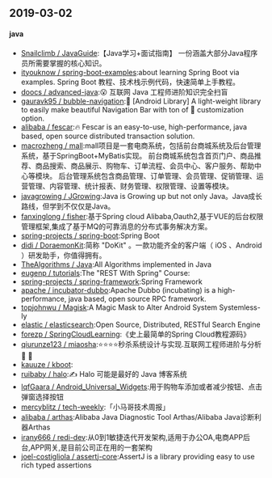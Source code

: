 ## 2019-03-02

#### java
* [Snailclimb / JavaGuide](https://github.com/Snailclimb/JavaGuide):【Java学习+面试指南】 一份涵盖大部分Java程序员所需要掌握的核心知识。
* [ityouknow / spring-boot-examples](https://github.com/ityouknow/spring-boot-examples):about learning Spring Boot via examples. Spring Boot 教程、技术栈示例代码，快速简单上手教程。
* [doocs / advanced-java](https://github.com/doocs/advanced-java):😮 互联网 Java 工程师进阶知识完全扫盲
* [gauravk95 / bubble-navigation](https://github.com/gauravk95/bubble-navigation):🎉 [Android Library] A light-weight library to easily make beautiful Navigation Bar with ton of 🎨 customization option.
* [alibaba / fescar](https://github.com/alibaba/fescar):🔥 Fescar is an easy-to-use, high-performance, java based, open source distributed transaction solution.
* [macrozheng / mall](https://github.com/macrozheng/mall):mall项目是一套电商系统，包括前台商城系统及后台管理系统，基于SpringBoot+MyBatis实现。 前台商城系统包含首页门户、商品推荐、商品搜索、商品展示、购物车、订单流程、会员中心、客户服务、帮助中心等模块。 后台管理系统包含商品管理、订单管理、会员管理、促销管理、运营管理、内容管理、统计报表、财务管理、权限管理、设置等模块。
* [javagrowing / JGrowing](https://github.com/javagrowing/JGrowing):Java is Growing up but not only Java。Java成长路线，但学到不仅仅是Java。
* [fanxinglong / fisher](https://github.com/fanxinglong/fisher):基于Spring cloud Alibaba,Oauth2,基于VUE的后台权限管理框架,集成了基于MQ的可靠消息的分布式事务解决方案。
* [spring-projects / spring-boot](https://github.com/spring-projects/spring-boot):Spring Boot
* [didi / DoraemonKit](https://github.com/didi/DoraemonKit):简称 "DoKit" 。一款功能齐全的客户端（ iOS 、Android ）研发助手，你值得拥有。
* [TheAlgorithms / Java](https://github.com/TheAlgorithms/Java):All Algorithms implemented in Java
* [eugenp / tutorials](https://github.com/eugenp/tutorials):The "REST With Spring" Course:
* [spring-projects / spring-framework](https://github.com/spring-projects/spring-framework):Spring Framework
* [apache / incubator-dubbo](https://github.com/apache/incubator-dubbo):Apache Dubbo (incubating) is a high-performance, java based, open source RPC framework.
* [topjohnwu / Magisk](https://github.com/topjohnwu/Magisk):A Magic Mask to Alter Android System Systemless-ly
* [elastic / elasticsearch](https://github.com/elastic/elasticsearch):Open Source, Distributed, RESTful Search Engine
* [forezp / SpringCloudLearning](https://github.com/forezp/SpringCloudLearning):《史上最简单的Spring Cloud教程源码》
* [qiurunze123 / miaosha](https://github.com/qiurunze123/miaosha):⭐⭐⭐⭐秒杀系统设计与实现.互联网工程师进阶与分析 🙋 🐓
* [kauuze / kboot](https://github.com/kauuze/kboot):
* [ruibaby / halo](https://github.com/ruibaby/halo):✍ Halo 可能是最好的 Java 博客系统
* [lqfGaara / Android_Universal_Widgets](https://github.com/lqfGaara/Android_Universal_Widgets):用于购物车添加或者减少按钮、点击弹窗选择按钮
* [mercyblitz / tech-weekly](https://github.com/mercyblitz/tech-weekly):「小马哥技术周报」
* [alibaba / arthas](https://github.com/alibaba/arthas):Alibaba Java Diagnostic Tool Arthas/Alibaba Java诊断利器Arthas
* [irany666 / redi-dev](https://github.com/irany666/redi-dev):从0到1敏捷迭代开发架构,适用于办公OA,电商APP后台,APP网关,是目前公司正在用的一套架构
* [joel-costigliola / assertj-core](https://github.com/joel-costigliola/assertj-core):AssertJ is a library providing easy to use rich typed assertions
